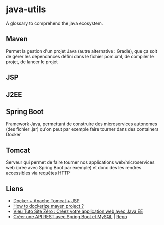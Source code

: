 # java-utils
A glossary to comprehend the java ecosystem.

## Maven
Permet la gestion d'un projet Java (autre alternative : Gradle), que ça soit de gérer les dépendances défini dans le fichier pom.xml, de compiler le projet, de lancer le projet
## JSP

## J2EE

## Spring Boot
Framework Java, permettant de construire des microservices autonomes (des fichier .jar) qu'on peut par exemple faire tourner dans des containers Docker

## Tomcat
Serveur qui permet de faire tourner nos applications web/microservices web (crée avec Spring Boot par exemple) et donc des les rendres accessibles via requêtes HTTP

## Liens

- [Docker + Apache Tomcat + JSP](https://gist.github.com/hallazzang/c346e544b1c6fce8f304fdd5b2295fb6)
- [How to dockerize maven project ?](https://stackoverflow.com/questions/27767264/how-to-dockerize-maven-project-and-how-many-ways-to-accomplish-it)
- [Vieu Tuto Site Zéro : Créez votre application web avec Java EE](http://sdz.tdct.org/sdz/creez-votre-application-web-avec-java-ee.html#LeserveurTomcat)
- [Créer une API REST avec Spring Boot et MySQL](https://andriperera.medium.com/create-a-rest-api-in-spring-boot-with-mysql-b250ff3aaa9b) | [Repo](https://github.com/AndreaNim/spring-boot-rest-api-tutorial)
